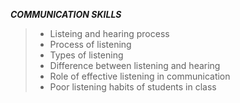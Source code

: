 ***COMMUNICATION SKILLS***

>- Listeing and hearing process
>- Process of listening
>- Types of listening
>- Difference between listening and hearing
>- Role of effective listening in communication
>- Poor listening habits of students in class
